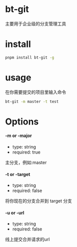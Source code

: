 # bt-git

主要用于企业级的分支管理工具

# install

```bash
pnpm install bt-git -g

```


# usage 
在你需要提交的项目里输入命令

```bash
bt-git -m master -t test 
```

# Options

#### -m or -major

* type: string
* required: true

主分支，例如:master


#### -t or -target
* type: string
* required: false

将你现在的分支合并到 target 分支


#### -u or -url
* type: string
* required: false

线上提交合并请求的url
